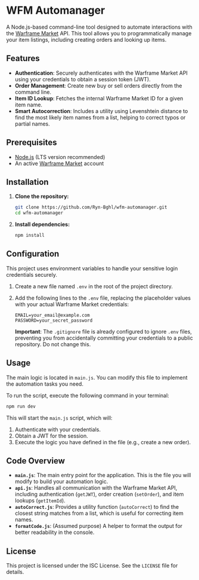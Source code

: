 # WFM Automanager

A Node.js-based command-line tool designed to automate interactions with the [Warframe Market](https://warframe.market) API. This tool allows you to programmatically manage your item listings, including creating orders and looking up items.

## Features

- **Authentication**: Securely authenticates with the Warframe Market API using your credentials to obtain a session token (JWT).
- **Order Management**: Create new buy or sell orders directly from the command line.
- **Item ID Lookup**: Fetches the internal Warframe Market ID for a given item name.
- **Smart Autocorrection**: Includes a utility using Levenshtein distance to find the most likely item names from a list, helping to correct typos or partial names.

## Prerequisites

- [Node.js](https://nodejs.org/) (LTS version recommended)
- An active [Warframe Market](https://warframe.market) account

## Installation

1.  **Clone the repository:**
    ```bash
    git clone https://github.com/Ryn-Bghl/wfm-automanager.git
    cd wfm-automanager
    ```

2.  **Install dependencies:**
    ```bash
    npm install
    ```

## Configuration

This project uses environment variables to handle your sensitive login credentials securely.

1.  Create a new file named `.env` in the root of the project directory.

2.  Add the following lines to the `.env` file, replacing the placeholder values with your actual Warframe Market credentials:

    ```env
    EMAIL=your_email@example.com
    PASSWORD=your_secret_password
    ```

    **Important**: The `.gitignore` file is already configured to ignore `.env` files, preventing you from accidentally committing your credentials to a public repository. Do not change this.

## Usage

The main logic is located in `main.js`. You can modify this file to implement the automation tasks you need.

To run the script, execute the following command in your terminal:

```bash
npm run dev
```

This will start the `main.js` script, which will:
1.  Authenticate with your credentials.
2.  Obtain a JWT for the session.
3.  Execute the logic you have defined in the file (e.g., create a new order).

## Code Overview

-   **`main.js`**: The main entry point for the application. This is the file you will modify to build your automation logic.
-   **`api.js`**: Handles all communication with the Warframe Market API, including authentication (`getJWT`), order creation (`setOrder`), and item lookups (`getItemId`).
-   **`autoCorrect.js`**: Provides a utility function (`autoCorrect`) to find the closest string matches from a list, which is useful for correcting item names.
-   **`formatCode.js`**: (Assumed purpose) A helper to format the output for better readability in the console.

## License

This project is licensed under the ISC License. See the `LICENSE` file for details.
